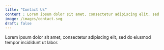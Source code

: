 ```yaml
---
title: "Contact Us"
content : Lorem ipsum dolor sit amet, consectetur adipiscing elit, sed do eiusmod tempor incididunt ut labor.
image: /images/contact.svg
draft: false
---
```


Lorem ipsum dolor sit amet, consectetur adipiscing elit, sed do eiusmod tempor incididunt ut labor.